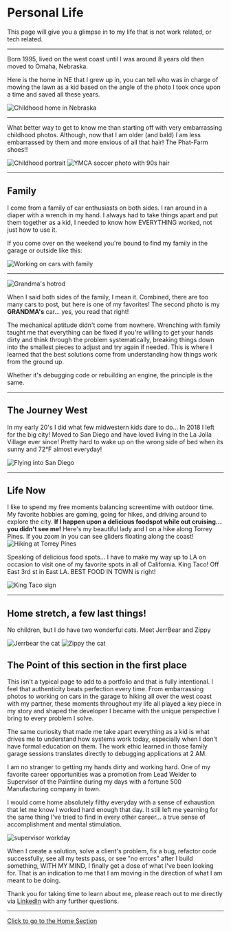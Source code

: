 # Personal Life

This page will give you a glimpse in to my life that is not work related, or tech related.

---
 Born 1995, lived on the west coast until I was around 8 years old then moved to Omaha, Nebraska. 

Here is the home in NE that I grew up in, you can tell who was in charge of mowing the lawn as a kid based on the angle of the photo I took once upon a time and saved all these years.

![Childhood home in Nebraska](assets/images/childhood-home-ne.jpeg)

---
What better way to get to know me than starting off with very embarrassing childhood photos. Although, now that I am older (and bald) I am less embarrassed by them and more envious of all that hair! The Phat-Farm shoes!!

![Childhood portrait](assets/images/picture-day-embarassing.jpeg) ![YMCA soccer photo with 90s hair](assets/images/ymca-soccer-embarassing.jpeg)

---
## Family

I come from a family of car enthusiasts on both sides. I ran around in a diaper with a wrench in my hand. I always had to take things apart and put them together as a kid, I needed to know how EVERYTHING worked, not just how to use it. 

If you come over on the weekend you're bound to find my family in the garage or outside like this:

![Working on cars with family](assets/images/family-wrenching.jpeg)

---

![Grandma's hotrod](assets/images/grandmas-hotrod.jpeg)

When I said both sides of the family, I mean it. Combined, there are too many cars to post, but here is one of my favorites! The second photo is my **GRANDMA's** car... yes, you read that right! 


The mechanical aptitude didn't come from nowhere. Wrenching with family taught me that everything can be fixed if you're willing to get your hands dirty and think through the problem systematically, breaking things down into the smallest pieces to adjust and try again if needed. 
This is where I learned that the best solutions come from understanding how things work from the ground up. 

Whether it's debugging code or rebuilding an engine, the principle is the same.

---
## The Journey West

In my early 20's I did what few midwestern kids dare to do... In 2018 I left for the big city! Moved to San Diego and have loved living in the La Jolla Village ever since! Pretty hard to wake up on the wrong side of bed when its sunny and 72°F almost everyday!

![Flying into San Diego](assets/images/arrival-to-san-diego.jpeg)

---
## Life Now

I like to spend my free moments balancing screentime with outdoor time. My favorite hobbies are gaming, going for hikes, and driving around to explore the city. **If I happen upon a delicious foodspot while out cruising... you didn't see me!**
Here's my beautiful lady and I on a hike along Torrey Pines. If you zoom in you can see gliders floating along the coast!
![Hiking at Torrey Pines](assets/images/torrey-pines-hike.jpeg)

Speaking of delicious food spots... I have to make my way up to LA on occasion to visit one of my favorite spots in all of California. King Taco! Off East 3rd st in East LA. BEST FOOD IN TOWN is right! 

![King Taco sign](assets/images/king-taco-fav-foodplace.jpeg)

---

## Home stretch, a few last things!

No children, but I do have two wonderful cats. Meet JerrBear and Zippy 

![Jerrbear the cat](assets/images/jerrbear.jpeg) ![Zippy the cat](assets/images/zippy.jpeg)

## The Point of this section in the first place

This isn't a typical page to add to a portfolio and that is fully intentional. I feel that authenticity beats perfection every time. From embarrassing photos to working on cars in the garage to hiking all over the west coast with my partner, these moments throughout my life all played a key piece in my story and shaped the developer I became with the unique perspective I bring to every problem I solve. 

The same curiosity that made me take apart everything as a kid is what drives me to understand how systems work today, especially when I don't have formal education on them. The work ethic learned in those family garage sessions translates directly to debugging applications at 2 AM.

I am no stranger to getting my hands dirty and working hard. One of my favorite career opportunities was a promotion from Lead Welder to Supervisor of the Paintline during my days with a fortune 500 Manufacturing company in town.

 I would come home absolutely filthy everyday with a sense of exhaustion that let me know I worked hard enough that day. It still left me yearning for the same thing I've tried to find in every other career... a true sense of accomplishment and mental stimulation. 

![supervisor workday](assets/images/supervisor.jpeg)

When I create a solution, solve a client's problem, fix a bug, refactor code successfully, see all my tests pass, or see "no errors" after I build something, WITH MY MIND, I finally get a dose of what I've been looking for. That is an indication to me that I am moving in the direction of what I am meant to be doing. 

Thank you for taking time to learn about me, please reach out to me directly via [LinkedIn](https://www.linkedin.com/in/angelthedev/) with any further questions.

---

[Click to go to the Home Section](index.md)